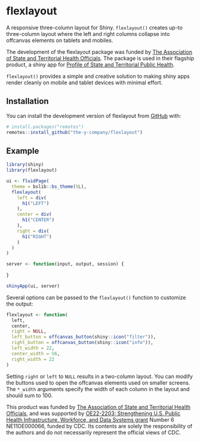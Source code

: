 <!-- badges: start -->
<!-- badges: end -->

# flexlayout

A responsive three-column layout for Shiny. `flexlayout()` creates up-to 
three-column layout where the left and right columns collapse into offcanvas
elements on tablets and mobiles.

The development of the flexlayout package was funded by
[The Association of State and Territorial Health Officials](https://www.astho.org). 
The package is used in their flagship product, a shiny app for 
[Profile of State and Territorial Public Health](https://astho.shinyapps.io/profile-app-2-master_2/).

`flexlayout()` provides a simple and creative solution to making shiny apps render cleanly on 
mobile and tablet devices with minimal effort.

## Installation

You can install the development version of flexlayout from [GitHub](https://github.com/) with:

``` r
# install.packages("remotes")
remotes::install_github("the-y-company/flexlayout")
```

## Example

``` r
library(shiny)
library(flexlayout)

ui <- fluidPage(
  theme = bslib::bs_theme(5L),
  flexlayout(
    left = div(
      h1("LEFT")
    ),
    center = div(
      h1("CENTER")
    ),
    right = div(
      h1("RIGHT")
    )
  )
)

server <- function(input, output, session) {
  
}

shinyApp(ui, server)
```

Several options can be passed to the `flexlayout()` function to customize the output:

``` r
flexlayout <- function(
  left,
  center,
  right = NULL,
  left_button = offcanvas_button(shiny::icon("filter")),
  right_button = offcanvas_button(shiny::icon("info")),
  left_width = 22,
  center_width = 56,
  right_width = 22
)
```

Setting `right` or `left` to `NULL` results in a two-column layout. 
You can modify the buttons used to open the offcanvas elements used on smaller screens.
The `*_width` arguments specify the width of each column in the layout and should sum to 100.

This product was funded by [The Association of State and Territorial Health Officials](https://www.astho.org),
and was supported by [OE22-2203: Strengthening U.S. Public Health Infrastructure, Workforce, and Data Systems grant](https://www.cdc.gov/infrastructure/phig/index.html)
Number 6 NE11OE000066, funded by CDC. 
Its contents are solely the responsibility of the authors and do not necessarily represent 
the official views of CDC.
